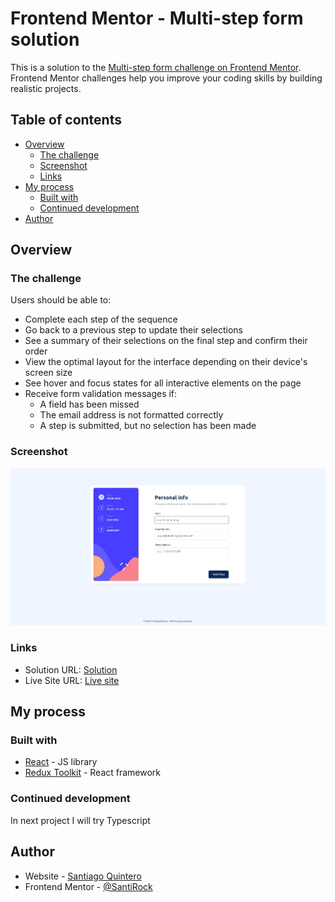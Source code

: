 # Frontend Mentor - Multi-step form solution

This is a solution to the [Multi-step form challenge on Frontend Mentor](https://www.frontendmentor.io/challenges/multistep-form-YVAnSdqQBJ). Frontend Mentor challenges help you improve your coding skills by building realistic projects. 

## Table of contents

- [Overview](#overview)
  - [The challenge](#the-challenge)
  - [Screenshot](#screenshot)
  - [Links](#links)
- [My process](#my-process)
  - [Built with](#built-with)
  - [Continued development](#continued-development)
- [Author](#author)

## Overview

### The challenge

Users should be able to:

- Complete each step of the sequence
- Go back to a previous step to update their selections
- See a summary of their selections on the final step and confirm their order
- View the optimal layout for the interface depending on their device's screen size
- See hover and focus states for all interactive elements on the page
- Receive form validation messages if:
  - A field has been missed
  - The email address is not formatted correctly
  - A step is submitted, but no selection has been made

### Screenshot

![](./public/screenshot.jpg)

### Links

- Solution URL: [Solution](https://github.com/santirockk/multi-step-form)
- Live Site URL: [Live site](https://your-live-site-url.com)

## My process

### Built with

- [React](https://reactjs.org/) - JS library
- [Redux Toolkit](https://redux-toolkit.js.org/) - React framework


### Continued development

In next project I will try Typescript

## Author

- Website - [Santiago Quintero](https://santiagoquintero.onrender.com/)
- Frontend Mentor - [@SantiRock](https://www.frontendmentor.io/profile/SantiRock)

